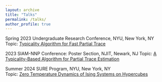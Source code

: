```yaml
---
layout: archive
title: "Talks"
permalink: /talks/
author_profile: true
---
```


Spring 2023 Undergraduate Research Conference, NYU, New York, NY
Topic: [Typicality Algorithm for Fast Partial Trace](https://robct07.github.io/files/URC_Presentation_Partial_Trace_Estimation.pdf)


2023 SIAM-NNP Conference: Poster Section, NJIT, Newark, NJ
Topic: [A Typicality-Based Algorithm for Partial Trace Estimation](https://robct07.github.io/files/SIAM_NNP_Poster.pdf)


Summer 2024 SURE Program, NYU, New York, NY		
Topic: [Zero Temperature Dynamics of Ising Systems on Hypercubes](https://robct07.github.io/files/Sure_Presentation_Slide_Robert_Chen.pdf)
